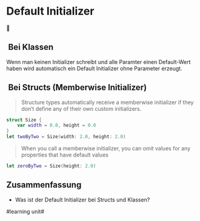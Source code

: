 # Default Initializer
🛫

##  Bei Klassen

Wenn man keinen Initializer schreibt und alle Paramter einen Default-Wert haben wird automatisch ein Default Initializer ohne Parameter erzeugt.

##  Bei Structs (Memberwise Initializer)

> Structure types automatically receive a memberwise initializer if they don’t define any of their own custom initializers.

```swift
struct Size {
    var width = 0.0, height = 0.0
}
let twoByTwo = Size(width: 2.0, height: 2.0)
```

> When you call a memberwise initializer, you can omit values for any properties that have default values

```swift
let zeroByTwo = Size(height: 2.0)
```


## Zusammenfassung
- Was ist der Default Initializer bei Structs und Klassen?

#learning unit#